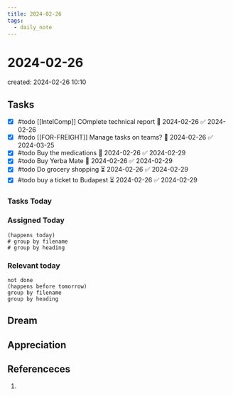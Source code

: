 ```yaml
---
title: 2024-02-26
tags:
  - daily_note
---
```

# 2024-02-26
created: 2024-02-26 10:10

## Tasks
- [x] #todo [[IntelComp]] COmplete technical report 🛫 2024-02-26 ✅ 2024-02-26
- [x] #todo [[FOR-FREIGHT]] Manage tasks on teams? 🛫 2024-02-26 ✅ 2024-03-25
- [x] #todo Buy the medications 🛫 2024-02-26 ✅ 2024-02-29
- [x] #todo Buy Yerba Mate 🛫 2024-02-26 ✅ 2024-02-29
- [x] #todo Do grocery shopping ⏳ 2024-02-26 ✅ 2024-02-29
- [x] #todo buy a ticket to Budapest ⏳ 2024-02-26 ✅ 2024-02-29
### Tasks Today

### Assigned Today
```tasks
(happens today)
# group by filename
# group by heading
```

### Relevant today
```tasks
not done
(happens before tomorrow)
group by filename
group by heading
```

## Dream

## Appreciation

## Referenceces
1. 